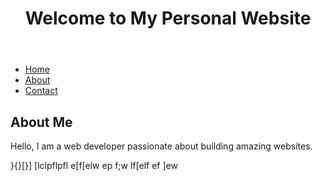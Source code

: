 
<html>
<head>
  <title>My Personal Website</title>
  <link rel="stylesheet" type="text/css" href="styles.css">
</head>
<body>
  <header>
    <h1>Welcome to My Personal Website</h1>
  </header>
  
  <nav>
    <ul>
      <li><a href="/">Home</a></li>
      <li><a href="/about">About</a></li>
      <li><a href="/contact">Contact</a></li>
    </ul>
  </nav>
  
  <main>
    <h2>About Me</h2>
    <p>Hello, I am a web developer passionate about building amazing websites.</p>
  </main>
  
  <script src="script.js"></script>
</body>
</html>

}{}[}] 
[lclpflpfl
e[f[elw
ep
f;w
lf[elf
ef
]ew
